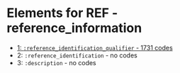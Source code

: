 # Elements for REF - reference_information
* [1: `:reference_identification_qualifier` - 1731 codes](elements/REF_1.md)
* 2: `:reference_identification` - no codes
* 3: `:description` - no codes
